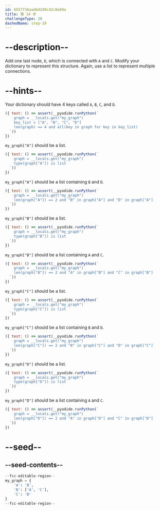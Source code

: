 ```yaml
---
id: 6557716aadbd2d9c42c0e69a
title: 第 14 步
challengeType: 20
dashedName: step-19
---
```


# --description--

Add one last node, `D`, which is connected with `A` and `C`. Modify your dictionary to represent this structure. Again, use a list to represent multiple connections.

# --hints--

Your dictionary should have 4 keys called `A`, `B`, `C`, and `D`.

```js
({ test: () => assert(__pyodide.runPython(`
    graph = __locals.get("my_graph")
    key_list = ["A", "B", "C", "D"]
    len(graph) == 4 and all(key in graph for key in key_list)
  `))
})
```

`my_graph["A"]` should be a list.

```js
({ test: () => assert(__pyodide.runPython(`
    graph = __locals.get("my_graph")
    type(graph["A"]) is list
  `))
})
```

`my_graph["A"]` should be a list containing `B` and `D`.

```js
({ test: () => assert(__pyodide.runPython(`
    graph = __locals.get("my_graph")
    len(graph["A"]) == 2 and "B" in graph["A"] and "D" in graph["A"]
  `))
})
```

`my_graph["B"]` should be a list.

```js
({ test: () => assert(__pyodide.runPython(`
    graph = __locals.get("my_graph")
    type(graph["B"]) is list
  `))
})
```

`my_graph["B"]` should be a list containing `A` and `C`.

```js
({ test: () => assert(__pyodide.runPython(`
    graph = __locals.get("my_graph")
    len(graph["B"]) == 2 and "A" in graph["B"] and "C" in graph["B"]
  `))
})
```

`my_graph["C"]` should be a list.

```js
({ test: () => assert(__pyodide.runPython(`
    graph = __locals.get("my_graph")
    type(graph["C"]) is list
  `))
})
```

`my_graph["C"]` should be a list containing `B` and `D`.

```js
({ test: () => assert(__pyodide.runPython(`
    graph = __locals.get("my_graph")
    len(graph["C"]) == 2 and "B" in graph["C"] and "D" in graph["C"]
  `))
})
```

`my_graph["D"]` should be a list.

```js
({ test: () => assert(__pyodide.runPython(`
    graph = __locals.get("my_graph")
    type(graph["D"]) is list
  `))
})
```

`my_graph["D"]` should be a list containing `A` and `C`.

```js
({ test: () => assert(__pyodide.runPython(`
    graph = __locals.get("my_graph")
    len(graph["D"]) == 2 and "A" in graph["D"] and "C" in graph["D"]
  `))
})
```

# --seed--

## --seed-contents--

```py
--fcc-editable-region--
my_graph = {
    'A': 'B',
    'B': ['A', 'C'],
    'C': 'B'
}
--fcc-editable-region--
```
